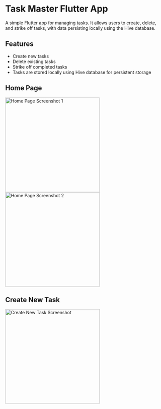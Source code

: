 # Task Master Flutter App

A simple Flutter app for managing tasks. It allows users to create, delete, and strike off tasks, with data persisting locally using the Hive database.

## Features

- Create new tasks
- Delete existing tasks
- Strike off completed tasks
- Tasks are stored locally using Hive database for persistent storage

## Home Page
<img src="https://github.com/user-attachments/assets/08497cb7-c1bb-41a7-ba6b-629cc8a1e2fd" alt="Home Page Screenshot 1" width="300"/>
<img src="https://github.com/user-attachments/assets/054210af-9271-4274-b4b0-4fdec3625835" alt="Home Page Screenshot 2" width="300"/>

## Create New Task
<img src="https://github.com/user-attachments/assets/d574773e-efb5-404f-aad7-cb0c64c1524b" alt="Create New Task Screenshot" width="300"/>
